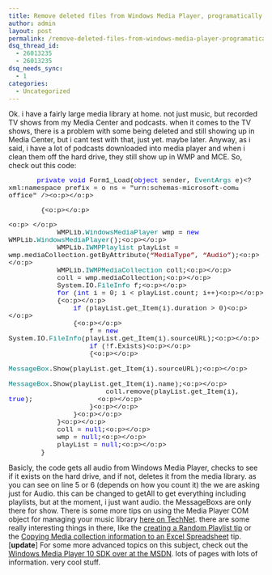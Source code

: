 ```yaml
---
title: Remove deleted files from Windows Media Player, programatically
author: admin
layout: post
permalink: /remove-deleted-files-from-windows-media-player-programatically/
dsq_thread_id:
  - 26013235
  - 26013235
dsq_needs_sync:
  - 1
categories:
  - Uncategorized
---
```

Ok. i have a fairly large media library at home. not just music, but recorded TV shows from my Media Center and podcasts. when it comes to the TV shows, there is a problem with some being deleted and still showing up in Media Center, but i cant test with that, just yet. maybe later. Anyway, as i said, i have a lot of podcasts downloaded into media player and when i clean them off the hard drive, they still show up in WMP and MCE. So, check out this code:

<span style="FONT-SIZE: 10pt; FONT-FAMILY: 'Courier New'; mso-no-proof: yes"><span style="mso-spacerun: yes">&nbsp;&nbsp;&nbsp;&nbsp;&nbsp;&nbsp; </span><span style="COLOR: blue">private</span> <span style="COLOR: blue">void</span> Form1_Load(<span style="COLOR: blue">object</span> sender, <span style="COLOR: teal">EventArgs</span> e)<?xml:namespace prefix = o ns = "urn:schemas-microsoft-com:office:office" /><o:p></o:p></span><p class=MsoNormal style="MARGIN: 0cm 0cm 0pt; mso-layout-grid-align: none">

<span style="FONT-SIZE: 10pt; FONT-FAMILY: 'Courier New'; mso-no-proof: yes"><span style="mso-spacerun: yes">&nbsp;&nbsp;&nbsp;&nbsp;&nbsp;&nbsp;&nbsp; </span>{<o:p></o:p></span></p> <p class=MsoNormal style="MARGIN: 0cm 0cm 0pt; mso-layout-grid-align: none"><span style="FONT-SIZE: 10pt; FONT-FAMILY: 'Courier New'; mso-no-proof: yes"><o:p>&nbsp;</o:p></span></p> <p class=MsoNormal style="MARGIN: 0cm 0cm 0pt; mso-layout-grid-align: none"><span style="FONT-SIZE: 10pt; FONT-FAMILY: 'Courier New'; mso-no-proof: yes"><span style="mso-spacerun: yes">&nbsp;&nbsp;&nbsp;&nbsp;&nbsp;&nbsp;&nbsp;&nbsp;&nbsp;&nbsp;&nbsp; </span>WMPLib.<span style="COLOR: teal">WindowsMediaPlayer</span> wmp = <span style="COLOR: blue">new</span> WMPLib.<span style="COLOR: teal">WindowsMediaPlayer</span>();<o:p></o:p></span></p> <p class=MsoNormal style="MARGIN: 0cm 0cm 0pt; mso-layout-grid-align: none"><span style="FONT-SIZE: 10pt; FONT-FAMILY: 'Courier New'; mso-no-proof: yes"><span style="mso-spacerun: yes">&nbsp;&nbsp;&nbsp;&nbsp;&nbsp;&nbsp;&nbsp;&nbsp;&nbsp;&nbsp;&nbsp; </span>WMPLib.<span style="COLOR: teal">IWMPPlaylist</span> playList = wmp.mediaCollection.getByAttribute(<span style="COLOR: maroon">&#8220;MediaType&#8221;</span>, <span style="COLOR: maroon">&#8220;Audio&#8221;</span>);<o:p></o:p></span></p> <p class=MsoNormal style="MARGIN: 0cm 0cm 0pt; mso-layout-grid-align: none"><span style="FONT-SIZE: 10pt; FONT-FAMILY: 'Courier New'; mso-no-proof: yes"><span style="mso-spacerun: yes">&nbsp;&nbsp;&nbsp;&nbsp;&nbsp;&nbsp;&nbsp;&nbsp;&nbsp;&nbsp;&nbsp; </span>WMPLib.<span style="COLOR: teal">IWMPMediaCollection</span> coll;<o:p></o:p></span></p> <p class=MsoNormal style="MARGIN: 0cm 0cm 0pt; mso-layout-grid-align: none"><span style="FONT-SIZE: 10pt; FONT-FAMILY: 'Courier New'; mso-no-proof: yes"><span style="mso-spacerun: yes">&nbsp;&nbsp;&nbsp;&nbsp;&nbsp;&nbsp;&nbsp;&nbsp;&nbsp;&nbsp;&nbsp; </span>coll = wmp.mediaCollection;<o:p></o:p></span></p> <p class=MsoNormal style="MARGIN: 0cm 0cm 0pt; mso-layout-grid-align: none"><span style="FONT-SIZE: 10pt; FONT-FAMILY: 'Courier New'; mso-no-proof: yes"><span style="mso-spacerun: yes">&nbsp;&nbsp;&nbsp;&nbsp;&nbsp;&nbsp;&nbsp;&nbsp;&nbsp;&nbsp;&nbsp; </span>System.IO.<span style="COLOR: teal">FileInfo</span> f;<o:p></o:p></span></p> <p class=MsoNormal style="MARGIN: 0cm 0cm 0pt; mso-layout-grid-align: none"><span style="FONT-SIZE: 10pt; FONT-FAMILY: 'Courier New'; mso-no-proof: yes"><span style="mso-spacerun: yes">&nbsp;&nbsp;&nbsp;&nbsp;&nbsp;&nbsp;&nbsp;&nbsp;&nbsp;&nbsp;&nbsp; </span><span style="COLOR: blue">for</span> (<span style="COLOR: blue">int</span> i = 0; i < playList.count; i++)<o:p></o:p></span></p> <p class=MsoNormal style="MARGIN: 0cm 0cm 0pt; mso-layout-grid-align: none"><span style="FONT-SIZE: 10pt; FONT-FAMILY: 'Courier New'; mso-no-proof: yes"><span style="mso-spacerun: yes">&nbsp;&nbsp;&nbsp;&nbsp;&nbsp;&nbsp;&nbsp;&nbsp;&nbsp;&nbsp;&nbsp; </span>{<o:p></o:p></span></p> <p class=MsoNormal style="MARGIN: 0cm 0cm 0pt; mso-layout-grid-align: none"><span style="FONT-SIZE: 10pt; FONT-FAMILY: 'Courier New'; mso-no-proof: yes"><span style="mso-spacerun: yes">&nbsp;&nbsp;&nbsp;&nbsp;&nbsp;&nbsp;&nbsp;&nbsp;&nbsp;&nbsp;&nbsp;&nbsp;&nbsp;&nbsp;&nbsp; </span><span style="COLOR: blue">if</span> (playList.get_Item(i).duration > 0)<o:p></o:p></span></p> <p class=MsoNormal style="MARGIN: 0cm 0cm 0pt; mso-layout-grid-align: none"><span style="FONT-SIZE: 10pt; FONT-FAMILY: 'Courier New'; mso-no-proof: yes"><span style="mso-spacerun: yes">&nbsp;&nbsp;&nbsp;&nbsp;&nbsp;&nbsp;&nbsp;&nbsp;&nbsp;&nbsp;&nbsp;&nbsp;&nbsp;&nbsp; </span><span style="mso-spacerun: yes">&nbsp;</span>{<o:p></o:p></span></p> <p class=MsoNormal style="MARGIN: 0cm 0cm 0pt; mso-layout-grid-align: none"><span style="FONT-SIZE: 10pt; FONT-FAMILY: 'Courier New'; mso-no-proof: yes"><span style="mso-spacerun: yes">&nbsp;&nbsp;&nbsp;&nbsp;&nbsp;&nbsp;&nbsp;&nbsp;&nbsp;&nbsp;&nbsp;&nbsp;&nbsp;&nbsp;&nbsp;&nbsp;&nbsp;&nbsp;&nbsp; </span>f = <span style="COLOR: blue">new</span> System.IO.<span style="COLOR: teal">FileInfo</span>(playList.get_Item(i).sourceURL);<o:p></o:p></span></p> <p class=MsoNormal style="MARGIN: 0cm 0cm 0pt; mso-layout-grid-align: none"><span style="FONT-SIZE: 10pt; FONT-FAMILY: 'Courier New'; mso-no-proof: yes"><span style="mso-spacerun: yes">&nbsp;&nbsp;&nbsp;&nbsp;&nbsp;&nbsp;&nbsp;&nbsp;&nbsp;&nbsp;&nbsp;&nbsp;&nbsp;&nbsp;&nbsp;&nbsp;&nbsp;&nbsp;&nbsp; </span><span style="COLOR: blue">if</span> (!f.Exists)<o:p></o:p></span></p> <p class=MsoNormal style="MARGIN: 0cm 0cm 0pt; mso-layout-grid-align: none"><span style="FONT-SIZE: 10pt; FONT-FAMILY: 'Courier New'; mso-no-proof: yes"><span style="mso-spacerun: yes">&nbsp;&nbsp;&nbsp;&nbsp;&nbsp;&nbsp;&nbsp;&nbsp;&nbsp;&nbsp;&nbsp;&nbsp;&nbsp;&nbsp;&nbsp;&nbsp;&nbsp;&nbsp;&nbsp; </span>{<o:p></o:p></span></p> <p class=MsoNormal style="MARGIN: 0cm 0cm 0pt; mso-layout-grid-align: none"><span style="FONT-SIZE: 10pt; FONT-FAMILY: 'Courier New'; mso-no-proof: yes"><span style="mso-spacerun: yes">&nbsp;&nbsp;&nbsp;&nbsp;&nbsp;&nbsp;&nbsp;&nbsp;&nbsp;&nbsp;&nbsp;&nbsp;&nbsp;&nbsp;&nbsp;&nbsp;&nbsp;&nbsp;&nbsp;&nbsp;&nbsp;&nbsp;&nbsp; </span><span style="COLOR: teal">MessageBox</span>.Show(playList.get_Item(i).sourceURL);<o:p></o:p></span></p> <p class=MsoNormal style="MARGIN: 0cm 0cm 0pt; mso-layout-grid-align: none"><span style="FONT-SIZE: 10pt; FONT-FAMILY: 'Courier New'; mso-no-proof: yes"><span style="mso-spacerun: yes">&nbsp;&nbsp;&nbsp;&nbsp;&nbsp;&nbsp;&nbsp;&nbsp;&nbsp;&nbsp;&nbsp;&nbsp;&nbsp;&nbsp;&nbsp;&nbsp;&nbsp;&nbsp;&nbsp;&nbsp;&nbsp;&nbsp;&nbsp; </span><span style="COLOR: teal">MessageBox</span>.Show(playList.get_Item(i).name);<o:p></o:p></span></p> <p class=MsoNormal style="MARGIN: 0cm 0cm 0pt; mso-layout-grid-align: none"><span style="FONT-SIZE: 10pt; FONT-FAMILY: 'Courier New'; mso-no-proof: yes"><span style="mso-spacerun: yes">&nbsp;&nbsp;&nbsp;&nbsp;&nbsp;&nbsp;&nbsp;&nbsp;&nbsp;&nbsp;&nbsp;&nbsp;&nbsp;&nbsp;&nbsp;&nbsp;&nbsp;&nbsp;&nbsp;&nbsp;&nbsp;&nbsp;&nbsp; </span>coll.remove(playList.get_Item(i), <span style="COLOR: blue">true</span>);<span style="mso-spacerun: yes">&nbsp;&nbsp;&nbsp;&nbsp;&nbsp;&nbsp;&nbsp;&nbsp;&nbsp;&nbsp;&nbsp;&nbsp;&nbsp;&nbsp;&nbsp; </span><o:p></o:p></span></p> <p class=MsoNormal style="MARGIN: 0cm 0cm 0pt; mso-layout-grid-align: none"><span style="FONT-SIZE: 10pt; FONT-FAMILY: 'Courier New'; mso-no-proof: yes"><span style="mso-spacerun: yes">&nbsp;&nbsp;&nbsp;&nbsp;&nbsp;&nbsp;&nbsp;&nbsp;&nbsp;&nbsp;&nbsp;&nbsp;&nbsp;&nbsp;&nbsp;&nbsp;&nbsp;&nbsp;&nbsp; </span>}<o:p></o:p></span></p> <p class=MsoNormal style="MARGIN: 0cm 0cm 0pt; mso-layout-grid-align: none"><span style="FONT-SIZE: 10pt; FONT-FAMILY: 'Courier New'; mso-no-proof: yes"><span style="mso-spacerun: yes">&nbsp;&nbsp;&nbsp;&nbsp;&nbsp;&nbsp;&nbsp;&nbsp;&nbsp;&nbsp;&nbsp;&nbsp;&nbsp;&nbsp;&nbsp; </span>}<o:p></o:p></span></p> <p class=MsoNormal style="MARGIN: 0cm 0cm 0pt; mso-layout-grid-align: none"><span style="FONT-SIZE: 10pt; FONT-FAMILY: 'Courier New'; mso-no-proof: yes"><span style="mso-spacerun: yes">&nbsp;&nbsp;&nbsp;&nbsp;&nbsp;&nbsp;&nbsp;&nbsp;&nbsp;&nbsp;&nbsp; </span>}<o:p></o:p></span></p> <p class=MsoNormal style="MARGIN: 0cm 0cm 0pt; mso-layout-grid-align: none"><span style="FONT-SIZE: 10pt; FONT-FAMILY: 'Courier New'; mso-no-proof: yes"><span style="mso-spacerun: yes">&nbsp;&nbsp;&nbsp;&nbsp;&nbsp;&nbsp;&nbsp;&nbsp;&nbsp;&nbsp;&nbsp; </span>coll = <span style="COLOR: blue">null</span>;<o:p></o:p></span></p> <p class=MsoNormal style="MARGIN: 0cm 0cm 0pt; mso-layout-grid-align: none"><span style="FONT-SIZE: 10pt; FONT-FAMILY: 'Courier New'; mso-no-proof: yes"><span style="mso-spacerun: yes">&nbsp;&nbsp;&nbsp;&nbsp;&nbsp;&nbsp;&nbsp;&nbsp;&nbsp;&nbsp;&nbsp; </span>wmp = <span style="COLOR: blue">null</span>;<o:p></o:p></span></p> <p class=MsoNormal style="MARGIN: 0cm 0cm 0pt; mso-layout-grid-align: none"><span style="FONT-SIZE: 10pt; FONT-FAMILY: 'Courier New'; mso-no-proof: yes"><span style="mso-spacerun: yes">&nbsp;&nbsp;&nbsp;&nbsp;&nbsp;&nbsp;&nbsp;&nbsp;&nbsp;&nbsp;&nbsp; </span>playList = <span style="COLOR: blue">null</span>;<o:p></o:p></span></p> <p class=MsoNormal style="MARGIN: 0cm 0cm 0pt"><span style="FONT-SIZE: 10pt; FONT-FAMILY: 'Courier New'; mso-no-proof: yes"><span style="mso-spacerun: yes">&nbsp;&nbsp;&nbsp;&nbsp;&nbsp;&nbsp;&nbsp; </span>}</span></p> 

Basicly, the code gets all audio from Windows Media Player, checks to see if it exists on the hard drive, and if not, deletes it from the media library. as you can see on line 5 or 6 (depends on how you count it) the we are asking just for Audio. this can be changed to getAll to get everything including playlists, but at the moment, i just want audio. the MessageBoxs are only there for show. There is some more tips on using the Media Player COM object for managing your music library [here on TechNet][1]. there are some really interesting things in there, like the [creating a Random Playlist tip][2]&nbsp;or the [Copying Media collection information to an Excel Spreadsheet][3]&nbsp;tip. [**update**] For some more advanced topics on this subject, check out the [Windows Media Player 10 SDK over at the MSDN][4]. lots of pages with lots of information. very cool stuff.

 [1]: http://www.microsoft.com/technet/scriptcenter/funzone/player.mspx
 [2]: http://www.microsoft.com/technet/scriptcenter/funzone/player.mspx#EGAA
 [3]: http://www.microsoft.com/technet/scriptcenter/funzone/player.mspx#ESAA
 [4]: http://msdn.microsoft.com/library/default.asp?url=/library/en-us/wmplay10/mmp_sdk/attributereference.asp